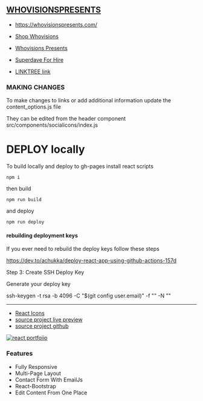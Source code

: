 ## [WHOVISIONSPRESENTS](https://whovisionspresents.com/) 

* https://whovisionspresents.com/

* [Shop Whovisions](https://shop.whovisions.com)
* [Whovisions Presents](https://whovisionspresents.com)
* [Superdave For Hire](https://superdaveforhire.com)
* [LINKTREE link](https://linktr.ee/superdaveforhire) 

### MAKING CHANGES
To make changes to links or add additional information update the
content_options.js file

They can be edited from the header component 
src/components/socialicons/index.js 

# DEPLOY locally 
To build locally and deploy to gh-pages 
install react scripts 


```
npm i
```
then build 

```
npm run build 
```
and deploy 

```
npm run deploy
```


#### rebuilding deployment keys 
If you ever need to rebuild the deploy keys 
follow these steps 


https://dev.to/achukka/deploy-react-app-using-github-actions-157d

Step 3: Create SSH Deploy Key

Generate your deploy key

ssh-keygen -t rsa -b 4096 -C "$(git config user.email)" -f "<your-deploy-branch>" -N ""


---

* [React Icons](https://react-icons.github.io/react-icons/)
* [source project live preview](https://ubaimutl.github.io/react-portfolio/)
* [source project github](https://github.com/ubaimutl/react-portfolio)

[![react portfoiio](src/assets/images/react%20portfolio%20gif.gif)](https://ubaimutl.github.io/whovisionspresents/)

### Features

- Fully Responsive
- Multi-Page Layout
- Contact Form With EmailJs
- React-Bootstrap
- Edit Content From One Place
 
